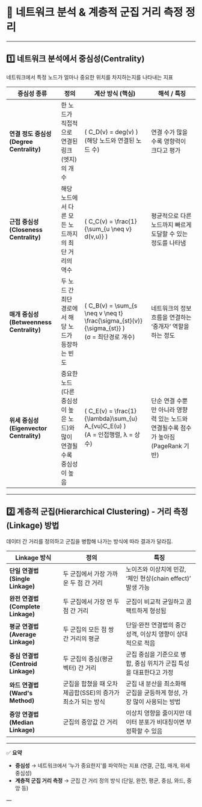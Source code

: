 # 📌 네트워크 분석 & 계층적 군집 거리 측정 정리

---

## 1️⃣ 네트워크 분석에서 중심성(Centrality)

네트워크에서 특정 노드가 얼마나 중요한 위치를 차지하는지를 나타내는 지표

| **중심성 종류**                 | **정의**                                                                 | **계산 방식 (핵심)**                                                                                   | **해석 / 특징**                                                                    |
|---------------------------------|--------------------------------------------------------------------------|--------------------------------------------------------------------------------------------------------|------------------------------------------------------------------------------------|
| **연결 정도 중심성 (Degree Centrality)** | 한 노드가 직접적으로 연결된 링크(엣지)의 개수                           | \( C_D(v) = deg(v) \) (해당 노드와 연결된 노드 수)                                                     | 연결 수가 많을수록 영향력이 크다고 평가                                              |
| **근접 중심성 (Closeness Centrality)**   | 해당 노드에서 다른 모든 노드까지의 최단 거리의 역수                     | \( C_C(v) = \frac{1}{\sum_{u \neq v} d(v,u)} \)                                                       | 평균적으로 다른 노드까지 빠르게 도달할 수 있는 정도를 나타냄                         |
| **매개 중심성 (Betweenness Centrality)** | 두 노드 간 최단 경로에서 해당 노드가 등장하는 빈도                      | \( C_B(v) = \sum_{s \neq v \neq t} \frac{\sigma_{st}(v)}{\sigma_{st}} \) <br>(σ = 최단경로 개수)       | 네트워크의 정보 흐름을 연결하는 ‘중개자’ 역할을 하는 정도                            |
| **위세 중심성 (Eigenvector Centrality)** | 중요한 노드(다른 중심성이 높은 노드)와 많이 연결될수록 중심성이 높음     | \( C_E(v) = \frac{1}{\lambda}\sum_{u} A_{vu}C_E(u) \) <br>(A = 인접행렬, λ = 상수)                    | 단순 연결 수뿐만 아니라 영향력 있는 노드와 연결될수록 점수가 높아짐 (PageRank 기반) |

---

## 2️⃣ 계층적 군집(Hierarchical Clustering) - 거리 측정(Linkage) 방법

데이터 간 거리를 정의하고 군집을 병합해 나가는 방식에 따라 결과가 달라짐.

| **Linkage 방식**                 | **정의**                                                                 | **특징**                                                                                   |
|----------------------------------|--------------------------------------------------------------------------|-------------------------------------------------------------------------------------------|
| **단일 연결법 (Single Linkage)** | 두 군집에서 가장 가까운 두 점 간 거리                                     | 노이즈와 이상치에 민감, ‘체인 현상(chain effect)’ 발생 가능                              |
| **완전 연결법 (Complete Linkage)** | 두 군집에서 가장 먼 두 점 간 거리                                         | 군집이 비교적 균일하고 콤팩트하게 형성됨                                                  |
| **평균 연결법 (Average Linkage)** | 두 군집의 모든 점 쌍 간 거리의 평균                                        | 단일·완전 연결법의 중간 성격, 이상치 영향이 상대적으로 적음                              |
| **중심 연결법 (Centroid Linkage)** | 두 군집의 중심(평균 벡터) 간 거리                                         | 군집 중심을 기준으로 병합, 중심 위치가 군집 특성을 대표한다고 가정                       |
| **와드 연결법 (Ward's Method)**  | 군집을 합쳤을 때 오차제곱합(SSE)의 증가가 최소가 되는 방식                 | 군집 내 분산을 최소화해 군집을 균등하게 형성, 가장 많이 사용되는 방법                     |
| **중앙 연결법 (Median Linkage)** | 군집의 중앙값 간 거리                                                      | 이상치 영향을 줄이지만 데이터 분포가 비대칭이면 부정확할 수 있음                          |

---

✅ **요약**

- **중심성** → 네트워크에서 '누가 중요한지'를 파악하는 지표 (연결, 근접, 매개, 위세 중심성)
- **계층적 군집 거리 측정** → 군집 간 거리 정의 방식 (단일, 완전, 평균, 중심, 와드, 중앙 등)

—
